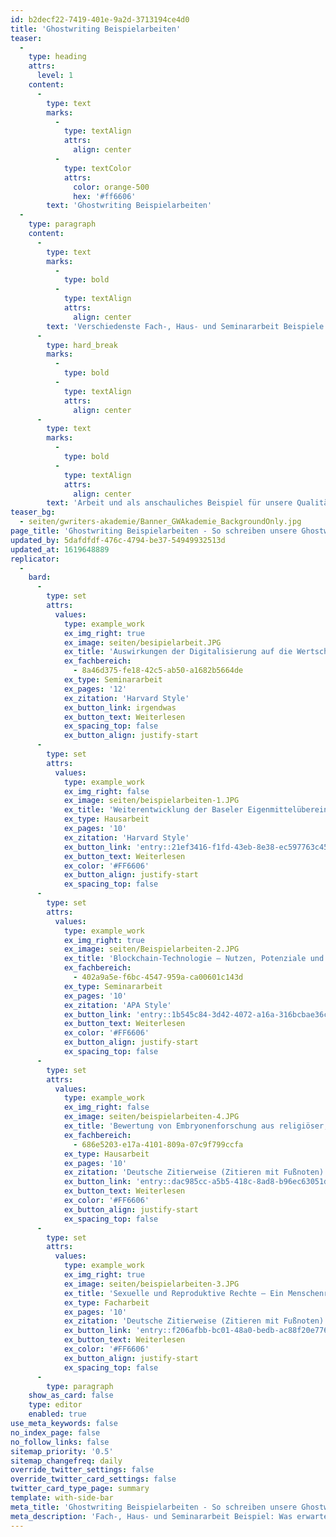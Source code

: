 ```yaml
---
id: b2decf22-7419-401e-9a2d-3713194ce4d0
title: 'Ghostwriting Beispielarbeiten'
teaser:
  -
    type: heading
    attrs:
      level: 1
    content:
      -
        type: text
        marks:
          -
            type: textAlign
            attrs:
              align: center
          -
            type: textColor
            attrs:
              color: orange-500
              hex: '#ff6606'
        text: 'Ghostwriting Beispielarbeiten'
  -
    type: paragraph
    content:
      -
        type: text
        marks:
          -
            type: bold
          -
            type: textAlign
            attrs:
              align: center
        text: 'Verschiedenste Fach-, Haus- und Seminararbeit Beispiele von unseren Ghostwriting Experten für Sie - Als Leitfaden für Ihre wissenschaftliche'
      -
        type: hard_break
        marks:
          -
            type: bold
          -
            type: textAlign
            attrs:
              align: center
      -
        type: text
        marks:
          -
            type: bold
          -
            type: textAlign
            attrs:
              align: center
        text: 'Arbeit und als anschauliches Beispiel für unsere Qualitätsstandards auf akademischem Niveau. Benötigen Sie noch weitere Unterstützung?'
teaser_bg:
  - seiten/gwriters-akademie/Banner_GWAkademie_BackgroundOnly.jpg
page_title: 'Ghostwriting Beispielarbeiten - So schreiben unsere Ghostwriter'
updated_by: 5dafdfdf-476c-4794-be37-54949932513d
updated_at: 1619648889
replicator:
  -
    bard:
      -
        type: set
        attrs:
          values:
            type: example_work
            ex_img_right: true
            ex_image: seiten/besipielarbeit.JPG
            ex_title: 'Auswirkungen der Digitalisierung auf die Wertschöpfungskette'
            ex_fachbereich:
              - 8a46d375-fe18-42c5-ab50-a1682b5664de
            ex_type: Seminararbeit
            ex_pages: '12'
            ex_zitation: 'Harvard Style'
            ex_button_link: irgendwas
            ex_button_text: Weiterlesen
            ex_spacing_top: false
            ex_button_align: justify-start
      -
        type: set
        attrs:
          values:
            type: example_work
            ex_img_right: false
            ex_image: seiten/beispielarbeiten-1.JPG
            ex_title: 'Weiterentwicklung der Baseler Eigenmittelübereinkunft'
            ex_type: Hausarbeit
            ex_pages: '10'
            ex_zitation: 'Harvard Style'
            ex_button_link: 'entry::21ef3416-f1fd-43eb-8e38-ec597763c45f'
            ex_button_text: Weiterlesen
            ex_color: '#FF6606'
            ex_button_align: justify-start
            ex_spacing_top: false
      -
        type: set
        attrs:
          values:
            type: example_work
            ex_img_right: true
            ex_image: seiten/Beispielarbeiten-2.JPG
            ex_title: 'Blockchain-Technologie – Nutzen, Potenziale und Barrieren von Smart Contracts'
            ex_fachbereich:
              - 402a9a5e-f6bc-4547-959a-ca00601c143d
            ex_type: Seminararbeit
            ex_pages: '10'
            ex_zitation: 'APA Style'
            ex_button_link: 'entry::1b545c84-3d42-4072-a16a-316bcbae36cd'
            ex_button_text: Weiterlesen
            ex_color: '#FF6606'
            ex_button_align: justify-start
            ex_spacing_top: false
      -
        type: set
        attrs:
          values:
            type: example_work
            ex_img_right: false
            ex_image: seiten/beispielarbeiten-4.JPG
            ex_title: 'Bewertung von Embryonenforschung aus religiöser, gesellschaftspolitischer und ökonomischer Sicht – Eine Darstellung unterschiedlicher Standpunkte'
            ex_fachbereich:
              - 686e5203-e17a-4101-809a-07c9f799ccfa
            ex_type: Hausarbeit
            ex_pages: '10'
            ex_zitation: 'Deutsche Zitierweise (Zitieren mit Fußnoten)'
            ex_button_link: 'entry::dac985cc-a5b5-418c-8ad8-b96ec63051db'
            ex_button_text: Weiterlesen
            ex_color: '#FF6606'
            ex_button_align: justify-start
            ex_spacing_top: false
      -
        type: set
        attrs:
          values:
            type: example_work
            ex_img_right: true
            ex_image: seiten/beispielarbeiten-3.JPG
            ex_title: 'Sexuelle und Reproduktive Rechte – Ein Menschenrecht zum Schutz von LGBTIQ*-Menschen? Eine politikwissenschaftlich-historische Analyse'
            ex_type: Facharbeit
            ex_pages: '10'
            ex_zitation: 'Deutsche Zitierweise (Zitieren mit Fußnoten)'
            ex_button_link: 'entry::f206afbb-bc01-48a0-bedb-ac88f20e776e'
            ex_button_text: Weiterlesen
            ex_color: '#FF6606'
            ex_button_align: justify-start
            ex_spacing_top: false
      -
        type: paragraph
    show_as_card: false
    type: editor
    enabled: true
use_meta_keywords: false
no_index_page: false
no_follow_links: false
sitemap_priority: '0.5'
sitemap_changefreq: daily
override_twitter_settings: false
override_twitter_card_settings: false
twitter_card_type_page: summary
template: with-side-bar
meta_title: 'Ghostwriting Beispielarbeiten - So schreiben unsere Ghostwriter'
meta_description: 'Fach-, Haus- und Seminararbeit Beispiel: Was erwartet Sie beim Ghostwriting? Überzeugen Sie sich jetzt anhand unserer kostenlosen Muster!'
---
```

